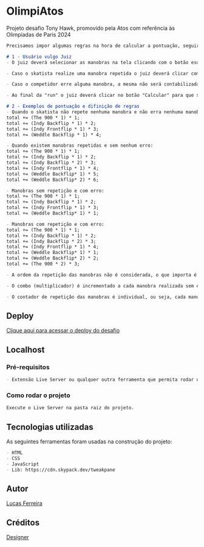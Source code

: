 # OlimpiAtos

Projeto desafio Tony Hawk, promovido pela Atos com referência às Olimpíadas de Paris 2024

```md
Precisamos impor algumas regras na hora de calcular a pontuação, seguiremos com a explicaçãoda interface e logo na sequência uma exemplificação.

# 1 - Usuário vulgo Juiz
- O juiz deverá selecionar as manobras na tela clicando com o botão esquerdo do mouse.

- Caso o skatista realize uma manobra repetida o juiz deverá clicar com o botão direito do mouse para contabilizar a manobra, a cor da manobra será alterada e o contador do Combo será incrementado demonstrando visualmente que foi aplicado a seleção.

- Caso o competidor erre alguma manobra, a mesma não será contabilizada, portanto o juiz devererá clicar no botão Zerar Combo para reiniciar o multiplicador.

- Ao final da "run" o juiz deverá clicar no botão "Calcular" para que seja exibido no painel a pontuação final do competidor.
```
```md
# 2 - Exemplos de pontuação e difinição de regras
- Quando o skatista não repete nenhuma manobra e não erra nenhuma manobra:
total += (The 900 * 1) * 1;
total += (Indy Backflip * 1) * 2;
total += (Indy Frontflip * 1) * 3;
total += (Weddle Backflip * 1) * 4;

- Quando existem manobras repetidas e sem nenhum erro:
total += (The 900 * 1) * 1;
total += (Indy Backflip * 1) * 2;
total += (Indy Backflip * 2) * 3;
total += (Indy Frontflip * 1) * 4;
total += (Weddle Backflip* 1) * 5;
total += (Weddle Backflip* 2) * 6;

- Manobras sem repetição e com erro:
total += (The 900 * 1) * 1;
total += (Indy Backflip * 1) * 2;
total += (Indy Frontflip * 1) * 3;
total += (Weddle Backflip* 1) * 1;

- Manobras com repetição e com erro:
total += (The 900 * 1) * 1;
total += (Indy Backflip * 1) * 2;
total += (Indy Backflip * 2) * 3;
total += (Indy Frontflip * 1) * 4;
total += (Weddle Backflip* 1) * 1;
total += (Weddle Backflip* 2) * 2;
total += (The 900 * 2) * 3;

- A ordem da repetição das manobras não é considerada, o que importa é a quantidade de vezes que a manobra foi repetida.

- O combo (multiplicador) é incrementado a cada manobra realizada sem erro, caso o competeidor erre alguma manobra o multiplicador é zerado, isso não se aplica a repetição de manobras.

- O contador de repetição das manobras é individual, ou seja, cada manobra tem seu contador de repetição.
```

## Deploy

[Clique aqui para acessar o deploy do desafio](https://lksferreira.github.io/tony-hawk/)

## Localhost

### Pré-requisitos

```md
- Extensão Live Server ou qualquer outra ferramenta que permita rodar um servidor local.
```
### Como rodar o projeto

```md
Execute o Live Server na pasta raiz do projeto.
```

## Tecnologias utilizadas

As seguintes ferramentas foram usadas na construção do projeto:

```md
- HTML
- CSS
- JavaScript
- Lib: https://cdn.skypack.dev/tweakpane
```

## Autor

[Lucas Ferreira](https://www.linkedin.com/in/lucas-ferreira-developer)

## Créditos
[Designer](https://x.com/intent/follow?screen_name=jh3yy)
